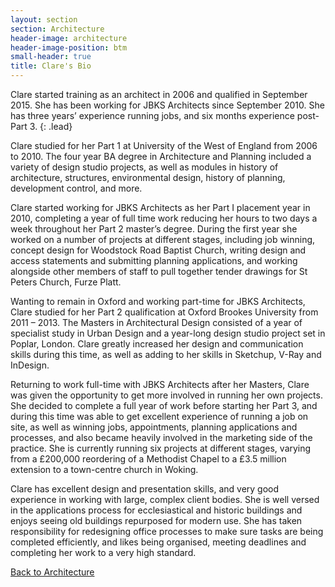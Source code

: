 ```yaml
---
layout: section
section: Architecture
header-image: architecture
header-image-position: btm
small-header: true
title: Clare's Bio
---
```



Clare started training as an architect in 2006 and qualified in September 2015. She has been working for JBKS Architects since September 2010. She has three years’ experience running jobs, and six months experience post-Part 3. 
{: .lead}

Clare studied for her Part 1 at University of the West of England from 2006 to 2010. The four year BA degree in Architecture and Planning included a variety of design studio projects, as well as modules in history of architecture, structures, environmental design, history of planning, development control, and more. 

Clare started working for JBKS Architects as her Part I placement year in 2010, completing a year of full time work reducing her hours to two days a week throughout her Part 2 master’s degree. During the first year she worked on a number of projects at different stages, including job winning, concept design for Woodstock Road Baptist Church, writing design and access statements and submitting planning applications, and working alongside other members of staff to pull together tender drawings for St Peters Church, Furze Platt. 

Wanting to remain in Oxford and working part-time for JBKS Architects, Clare studied for her Part 2 qualification at Oxford Brookes University from 2011 – 2013. The Masters in Architectural Design consisted of a year of specialist study in Urban Design and a year-long design studio project set in Poplar, London. Clare greatly increased her design and communication skills during this time, as well as adding to her skills in Sketchup, V-Ray and InDesign.  

Returning to work full-time with JBKS Architects after her Masters, Clare was given the opportunity to get more involved in running her own projects. She decided to complete a full year of work before starting her Part 3, and during this time was able to get excellent experience of running a job on site, as well as winning jobs, appointments, planning applications and processes, and also became heavily involved in the marketing side of the practice. She is currently running six projects at different stages, varying from a £200,000 reordering of a Methodist Chapel to a £3.5 million extension to a town-centre church in Woking. 

Clare has excellent design and presentation skills, and very good experience in working with large, complex client bodies. She is well versed in the applications process for ecclesiastical and historic buildings and enjoys seeing old buildings repurposed for modern use. She has taken responsibility for redesigning office processes to make sure tasks are being completed efficiently, and likes being organised, meeting deadlines and completing her work to a very high standard.

<div class="button">
	<a href="/architecture">Back to Architecture</a>
</div>

